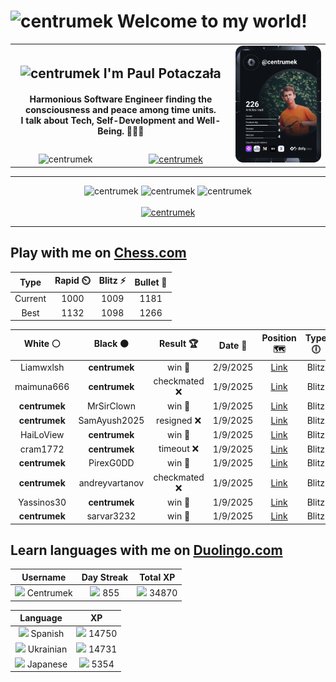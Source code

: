 <h1>
  <img
    src="https://emojis.slackmojis.com/emojis/images/1531849430/4246/blob-sunglasses.gif"
    width="30"
    alt="centrumek"
  />
  Welcome to my world!
</h1>

<table>
  <tbody>
    <tr>
      <td align="center" width="70%" colspan="2">
        <h2>
          <img
            src="https://raw.githubusercontent.com/MartinHeinz/MartinHeinz/master/wave.gif"
            width="30px"
            alt="centrumek"
          />
          I'm Paul Potaczała
        </h2>
        <h4>
          Harmonious Software Engineer finding the consciousness and peace among time units.
          <br/>
          I talk about Tech, Self-Development and Well-Being. 🌿🧘🚀
        </h4>
      </td>
      <td width="30%" rowspan="2">
        <a href="https://app.daily.dev/centrumek">
          <img
            src="./devcard.svg"
            alt="centrumek"
          />
        </a>
      </td>
    </tr>
    <tr align="center">
      <td>
        <img
          src="https://komarev.com/ghpvc/?username=centrumek&label=visitors&color=0e75b6&style=flat"
          alt="centrumek"
        >
      </td>
      <td>
        <a href="https://stackoverflow.com/users/14496012/centrumek">
          <img
            src="https://stackoverflow.com/users/flair/14496012.png?theme=dark"
            alt="centrumek"
          >
        </a>
      </td>
    </tr>
  </tbody>
</table>

---
<div align="center">
  <img 
    src="https://github-readme-stats.vercel.app/api?username=centrumek&show_icons=true&count_private=true&theme=dark&hide_border=true&hide=issues,contribs&bg_color=00000000"
    alt="centrumek"
  />
  <img
    src="https://github-readme-stats.vercel.app/api/top-langs/?username=centrumek&layout=compact&hide_border=true&theme=dark&bg_color=00000000&langs_count=6&exclude_repo=air-statistic-app"
    alt="centrumek"
  />
  <img 
    src="https://github-readme-streak-stats.herokuapp.com?user=centrumek&theme=dark&hide_border=true&background=FFFFFF00"
    alt="centrumek"
  />
  <br/>
  <br/>
  <a href="https://www.buymeacoffee.com/centrumek">
    <img
      src="https://cdn.buymeacoffee.com/buttons/v2/default-orange.png"
      height="50"
      width="210"
      alt="centrumek"
    />
  </a>
</div>

---

## Play with me on [Chess.com](https://www.chess.com/member/centrumek)

<div align="center">
<!--START_SECTION:chessStats-->
<!-- Automatically generated with https://github.com/Balastrong/chess-stats-action -->

| Type | Rapid ⏲️ | Blitz ⚡ | Bullet 🔫 |
|:---:|:---:|:---:|:---:|
| Current | 1000 | 1009 | 1181 |
| Best | 1132 | 1098 | 1266 |

| White ⚪ | Black ⚫ | Result 🏆 | Date 📅 | Position 🗺️ | Type 🕕 |
|:---:|:---:|:---:|:---:|:---:|:---:|
| Liamwxlsh | **centrumek** | win 🥇 | 2/9/2025 | <a href="http://www.ee.unb.ca/cgi-bin/tervo/fen.pl?select=1n2k1r1/4r3/1p5p/2p3p1/4Pq2/1P6/PBP3PP/R3R1K1 w - - 1 30">Link</a> | Blitz |
| maimuna666 | **centrumek** | checkmated ❌ | 1/9/2025 | <a href="http://www.ee.unb.ca/cgi-bin/tervo/fen.pl?select=r2kr3/ppQ4R/2np4/3bp1P1/4P1q1/3P1pP1/PPP2P2/R3K1N1 b Q - 0 17">Link</a> | Blitz |
| **centrumek** | MrSirClown | win 🥇 | 1/9/2025 | <a href="http://www.ee.unb.ca/cgi-bin/tervo/fen.pl?select=8/8/8/8/5Q2/3k2Q1/8/7K b - - 6 61">Link</a> | Blitz |
| **centrumek** | SamAyush2025 | resigned ❌ | 1/9/2025 | <a href="http://www.ee.unb.ca/cgi-bin/tervo/fen.pl?select=5rk1/p5pp/3R4/1b2p3/1P6/P4P2/5RPP/2r3K1 w - - 5 30">Link</a> | Blitz |
| HaiLoView | **centrumek** | win 🥇 | 1/9/2025 | <a href="http://www.ee.unb.ca/cgi-bin/tervo/fen.pl?select=4k2r/3n1p1p/1q4pb/1P1pP3/1p1P4/2pQ4/2P1B1PP/r1BK3R w k - 2 20">Link</a> | Blitz |
| cram1772 | **centrumek** | timeout ❌ | 1/9/2025 | <a href="http://www.ee.unb.ca/cgi-bin/tervo/fen.pl?select=8/1b4P1/5R2/p7/P1pK4/1pP5/1P2r3/3k4 b - - 3 54">Link</a> | Blitz |
| **centrumek** | PirexG0DD | win 🥇 | 1/9/2025 | <a href="http://www.ee.unb.ca/cgi-bin/tervo/fen.pl?select=5r2/5pkp/1p4p1/6Q1/R5P1/4R3/7P/6K1 b - - 0 30">Link</a> | Blitz |
| **centrumek** | andreyvartanov | checkmated ❌ | 1/9/2025 | <a href="http://www.ee.unb.ca/cgi-bin/tervo/fen.pl?select=6k1/pp4pp/8/2P5/q2r4/K7/PP3P1P/R4R2 w - - 5 33">Link</a> | Blitz |
| Yassinos30 | **centrumek** | win 🥇 | 1/9/2025 | <a href="http://www.ee.unb.ca/cgi-bin/tervo/fen.pl?select=r3kbnr/ppp3pp/2npp3/4p1q1/4P3/8/PPPP1PPP/RNBQ1RK1 w kq - 0 7">Link</a> | Blitz |
| **centrumek** | sarvar3232 | win 🥇 | 1/9/2025 | <a href="http://www.ee.unb.ca/cgi-bin/tervo/fen.pl?select=8/8/2K5/PQ6/8/5k2/8/8 b - - 0 50">Link</a> | Blitz |

<!--END_SECTION:chessStats-->
</div>

## Learn languages with me on [Duolingo.com](https://www.duolingo.com/profile/Centrumek)

<div align="center">
<!--START_SECTION:duolingoStats-->
<!-- Automatically generated with https://github.com/centrumek/duolingo-readme-stats-->

| Username | Day Streak | Total XP |
|:---:|:---:|:---:|
| <img src="https://raw.githubusercontent.com/centrumek/duolingo-readme-stats/main/assets/duolingo.png" height="12"> Centrumek | <img src="https://raw.githubusercontent.com/centrumek/duolingo-readme-stats/main/assets/streakinactive.svg" height="12"> 855 | <img src="https://raw.githubusercontent.com/centrumek/duolingo-readme-stats/main/assets/xp.svg" height="12"> 34870 |

| Language | XP |
|:---:|:---:|
| <img src="https://raw.githubusercontent.com/centrumek/duolingo-readme-stats/main/assets/langs/spanish.svg" height="12"> Spanish | <img src="https://raw.githubusercontent.com/centrumek/duolingo-readme-stats/main/assets/xp.svg" height="12"> 14750 |
| <img src="https://raw.githubusercontent.com/centrumek/duolingo-readme-stats/main/assets/langs/ukrainian.svg" height="12"> Ukrainian | <img src="https://raw.githubusercontent.com/centrumek/duolingo-readme-stats/main/assets/xp.svg" height="12"> 14731 |
| <img src="https://raw.githubusercontent.com/centrumek/duolingo-readme-stats/main/assets/langs/japanese.svg" height="12"> Japanese | <img src="https://raw.githubusercontent.com/centrumek/duolingo-readme-stats/main/assets/xp.svg" height="12"> 5354 |

<!--END_SECTION:duolingoStats-->
</div>
<!--
**centrumek/centrumek** is a ✨ _special_ ✨ repository because its `README.md` (this file) appears on your GitHub profile.

Here are some ideas to get you started:

- 🔭 I’m currently working on ...
- 🌱 I’m currently learning ...
- 👯 I’m looking to collaborate on ...
- 🤔 I’m looking for help with ...
- 💬 Ask me about ...
- 📫 How to reach me: ...
- 😄 Pronouns: ...
- ⚡ Fun fact: ...
-->

